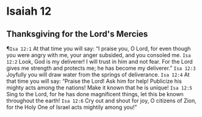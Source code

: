 # Isaiah 12

## Thanksgiving for the Lord's Mercies
¶`Isa 12:1` At that time you will say: “I praise you, O Lord, for even though you were angry with me, your anger subsided, and you consoled me.
`Isa 12:2` Look, God is my deliverer! I will trust in him and not fear. For the Lord gives me strength and protects me; he has become my deliverer.”
`Isa 12:3` Joyfully you will draw water from the springs of deliverance.
`Isa 12:4` At that time you will say: “Praise the Lord! Ask him for help! Publicize his mighty acts among the nations! Make it known that he is unique!
`Isa 12:5` Sing to the Lord, for he has done magnificent things, let this be known throughout the earth!
`Isa 12:6` Cry out and shout for joy, O citizens of Zion, for the Holy One of Israel acts mightily among you!”
